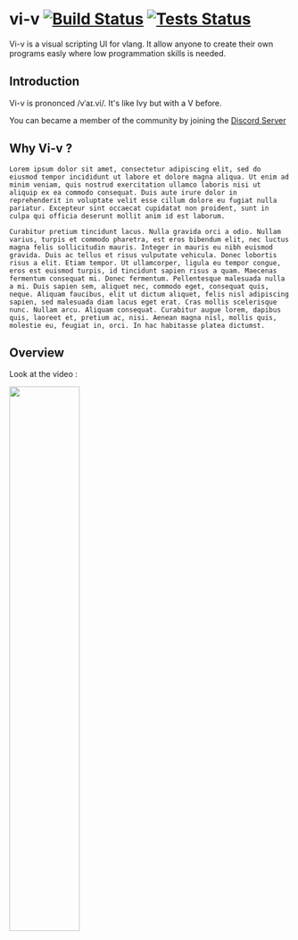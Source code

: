 # vi-v [![Build Status](https://github.com/nocturlab/vi-v/workflows/Build%20Vi-v/badge.svg)](https://github.com/nocturlab/vi-v/actions) [![Tests Status](https://github.com/nocturlab/vi-v/workflows/Test%20Vi-v/badge.svg)](https://github.com/nocturlab/vi-v/actions)

Vi-v is a visual scripting UI for vlang. It allow anyone to create their own programs easly where low programmation skills is needed.

## Introduction

Vi-v is prononced /vˈaɪ.vi/. It's like Ivy but with a V before.

You can became a member of the community by joining the [Discord Server](https://discord.gg/xXpCWV4)

## Why Vi-v ?

    Lorem ipsum dolor sit amet, consectetur adipiscing elit, sed do eiusmod tempor incididunt ut labore et dolore magna aliqua. Ut enim ad minim veniam, quis nostrud exercitation ullamco laboris nisi ut aliquip ex ea commodo consequat. Duis aute irure dolor in reprehenderit in voluptate velit esse cillum dolore eu fugiat nulla pariatur. Excepteur sint occaecat cupidatat non proident, sunt in culpa qui officia deserunt mollit anim id est laborum.

    Curabitur pretium tincidunt lacus. Nulla gravida orci a odio. Nullam varius, turpis et commodo pharetra, est eros bibendum elit, nec luctus magna felis sollicitudin mauris. Integer in mauris eu nibh euismod gravida. Duis ac tellus et risus vulputate vehicula. Donec lobortis risus a elit. Etiam tempor. Ut ullamcorper, ligula eu tempor congue, eros est euismod turpis, id tincidunt sapien risus a quam. Maecenas fermentum consequat mi. Donec fermentum. Pellentesque malesuada nulla a mi. Duis sapien sem, aliquet nec, commodo eget, consequat quis, neque. Aliquam faucibus, elit ut dictum aliquet, felis nisl adipiscing sapien, sed malesuada diam lacus eget erat. Cras mollis scelerisque nunc. Nullam arcu. Aliquam consequat. Curabitur augue lorem, dapibus quis, laoreet et, pretium ac, nisi. Aenean magna nisl, mollis quis, molestie eu, feugiat in, orci. In hac habitasse platea dictumst.

## Overview

Look at the video : 

[<img src="https://peertube.nocturlab.fr/static/thumbnails/1d366245-b3ac-4018-b0c0-f75875544580.jpg" width="50%">](https://peertube.nocturlab.fr/videos/embed/1d366245-b3ac-4018-b0c0-f75875544580)
